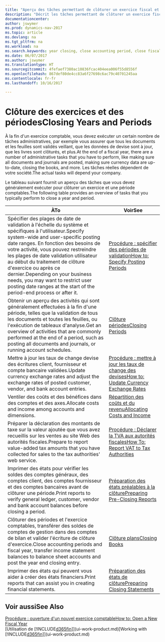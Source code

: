 ```yaml
---
title: "Aperçu des tâches permettant de clôturer un exercice fiscal et des périodes comptables"
description: "Décrit les tâches permettant de clôturer un exercice fiscal ou une période comptable, par exemple, en vérifiant que les documents et les feuilles sont validés et en vérifiant les soldes bancaires."
documentationcenter: 
author: jswymer
ms.prod: dynamics-nav-2017
ms.topic: article
ms.devlang: na
ms.tgt_pltfrm: na
ms.workload: na
ms.search.keywords: year closing, close accounting period, close fiscal year, bank account detailed trial balance
ms.date: 06/07/2017
ms.author: jswymer
ms.translationtype: HT
ms.sourcegitcommit: 4fefaef7380ac10836fcac404eea006f55d8556f
ms.openlocfilehash: 867def80de4cc83a6f27698c6ac79c40701245aa
ms.contentlocale: fr-fr
ms.lasthandoff: 10/16/2017

---
```

# <a name="closing-years-and-periods"></a><span data-ttu-id="00c32-103">Clôture des exercices et des périodes</span><span class="sxs-lookup"><span data-stu-id="00c32-103">Closing Years and Periods</span></span>
<span data-ttu-id="00c32-104">À la fin d'un exercice comptable, vous devez exécuter un certain nombre de tâches administratives, par exemple vous assurer que tous les documents et les feuilles sont validés veillant, que les données de devise sont à jour, que les livres sont clôturés, et plus.</span><span class="sxs-lookup"><span data-stu-id="00c32-104">At the end of a fiscal year, there are a number of administrative tasks that you have to perform, like making sure all documents and journals are posted, making sure currency data are up-to-date, closing the books, and more.</span></span> <span data-ttu-id="00c32-105">Les tâches réelles dépendent de votre société.</span><span class="sxs-lookup"><span data-stu-id="00c32-105">The actual tasks will depend your company.</span></span>

<span data-ttu-id="00c32-106">Le tableau suivant fournit un aperçu des tâches que vous devez généralement exécuter pour clôturer un exercice et une période comptables.</span><span class="sxs-lookup"><span data-stu-id="00c32-106">The following table provides an overview of tasks that you typically perform to close a year and period.</span></span> 

| <span data-ttu-id="00c32-107">À</span><span class="sxs-lookup"><span data-stu-id="00c32-107">To</span></span> | <span data-ttu-id="00c32-108">Voir</span><span class="sxs-lookup"><span data-stu-id="00c32-108">See</span></span> |
| --- | --- |
| <span data-ttu-id="00c32-109">Spécifier des plages de date de validation à l'échelle du système et spécifiques à l'utilisateur.</span><span class="sxs-lookup"><span data-stu-id="00c32-109">Specify system-wide and user-specific posting date ranges.</span></span> <span data-ttu-id="00c32-110">En fonction des besoins de votre activité, vous pouvez restreindre les plages de date validation utilisateur au début du traitement de clôture d'exercice ou après ce dernier.</span><span class="sxs-lookup"><span data-stu-id="00c32-110">Depending on your business needs, you may want to restrict user posting date ranges at the start of the period-end process or after it.</span></span> |[<span data-ttu-id="00c32-111">Procédure : spécifier des périodes de validation</span><span class="sxs-lookup"><span data-stu-id="00c32-111">How to: Specify Posting Periods</span></span>](finance-how-specify-posting-periods.md) |
| <span data-ttu-id="00c32-112">Obtenir un aperçu des activités qui sont généralement effectuées à la fin d'une période, telles que la validation de tous les documents et toutes les feuilles, ou l'exécution de tableaux d'analyse.</span><span class="sxs-lookup"><span data-stu-id="00c32-112">Get an overview of activities that are commonly performed at the end of a period, such as posting all documents and journals, or running account schedules.</span></span> |[<span data-ttu-id="00c32-113">Clôture périodes</span><span class="sxs-lookup"><span data-stu-id="00c32-113">Closing Periods</span></span>](year-how-complete-period-end-processes.md) |
| <span data-ttu-id="00c32-114">Mettre à jour les taux de change devise des écritures client, fournisseur et compte bancaire validées.</span><span class="sxs-lookup"><span data-stu-id="00c32-114">Update currency exchange rates and adjust the exchange rates of posted customer, vendor, and bank account entries.</span></span> |[<span data-ttu-id="00c32-115">Procédure : mettre à jour les taux de change des devises</span><span class="sxs-lookup"><span data-stu-id="00c32-115">How to: Update Currency Exchange Rates</span></span>](finance-how-update-currencies.md) |
| <span data-ttu-id="00c32-116">Ventiler des coûts et des bénéfices dans des comptes et des axes.</span><span class="sxs-lookup"><span data-stu-id="00c32-116">Allocate costs and income among accounts and dimensions.</span></span> |[<span data-ttu-id="00c32-117">Répartition des coûts et du revenu</span><span class="sxs-lookup"><span data-stu-id="00c32-117">Allocating Costs and Income</span></span>](year-allocate-costs-income.md) |
| <span data-ttu-id="00c32-118">Préparer la déclaration des montants de taxe sur la valeur ajoutée que vous avez recueillis sur les ventes au site Web des autorités fiscales.</span><span class="sxs-lookup"><span data-stu-id="00c32-118">Prepare to report value-added tax amounts that you have collected for sales to the tax authorities' web service.</span></span> |[<span data-ttu-id="00c32-119">Procédure : Déclarer la TVA aux autorités fiscales</span><span class="sxs-lookup"><span data-stu-id="00c32-119">How To: Report VAT to Tax Authorities</span></span>](finance-how-report-vat.md)|
| <span data-ttu-id="00c32-120">Imprimer des états pour vérifier les soldes des comptes généraux, des comptes client, des comptes fournisseur et des comptes bancaires avant de clôturer une période.</span><span class="sxs-lookup"><span data-stu-id="00c32-120">Print reports to verify general ledger, customer, vendor and bank account balances before closing a period.</span></span> |[<span data-ttu-id="00c32-121">Préparation des états préalables à la clôture</span><span class="sxs-lookup"><span data-stu-id="00c32-121">Preparing Pre-Closing Reports</span></span>](year-prepare-preclose-reports.md) |
| <span data-ttu-id="00c32-122">Clôturer des périodes et l'exercice comptables, transférer des soldes de comptes de gestion dans des comptes de bilan et valider l'écriture de clôture d'exercice.</span><span class="sxs-lookup"><span data-stu-id="00c32-122">Close accounting periods and fiscal year, transfer income statement balances to balance sheet accounts and post the year end closing entry.</span></span> |[<span data-ttu-id="00c32-123">Clôture plans</span><span class="sxs-lookup"><span data-stu-id="00c32-123">Closing Books</span></span>](year-close-books.md) |
| <span data-ttu-id="00c32-124">Imprimer des états qui peuvent vous aider à créer des états financiers.</span><span class="sxs-lookup"><span data-stu-id="00c32-124">Print reports that can assist you in creating financial statements.</span></span> |[<span data-ttu-id="00c32-125">Préparation des états de clôture</span><span class="sxs-lookup"><span data-stu-id="00c32-125">Preparing Closing Statements</span></span>](year-prepare-close-statement.md) |

## <a name="see-also"></a><span data-ttu-id="00c32-126">Voir aussi</span><span class="sxs-lookup"><span data-stu-id="00c32-126">See Also</span></span>
[<span data-ttu-id="00c32-127">Procédure : ouverture d'un nouvel exercice comptable</span><span class="sxs-lookup"><span data-stu-id="00c32-127">How to: Open a New Fiscal Year</span></span>](finance-how-open-new-fiscal-year.md)  
<span data-ttu-id="00c32-128">[Utilisation de [!INCLUDE[d365fin](includes/d365fin_md.md)]](ui-work-product.md)</span><span class="sxs-lookup"><span data-stu-id="00c32-128">[Working with [!INCLUDE[d365fin](includes/d365fin_md.md)]](ui-work-product.md)</span></span>

